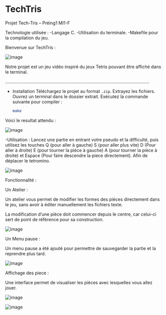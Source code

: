 # TechTris
Projet Tech-Tris – Préing1 MI1-F


Technologie utilisée :
   -Langage C.
   -Utilisation du terminale.
   -Makefile pour la compilation du jeu.

Bienvenue sur TechTris :

![image](https://github.com/user-attachments/assets/1db7f7d0-5507-482e-941f-4968fc3da19f)

Notre projet est un jeu vidéo inspiré du jeux Tetris  pouvant être affiché dans le terminal.

...................................................................................................................
 
 - Installation
   Téléchargez le projet au format `.zip`.
    Extrayez les fichiers.
    Ouvrez un terminal dans le dossier extrait.
    Exécutez la commande suivante pour compiler :
   ```bash
   make 

Voici le resultat attendu :

![image](https://github.com/user-attachments/assets/f573d0f7-e3be-4be7-aecc-4181dbcba482)

-Utilisation :
Lancez une partie en entrant votre pseudo et la difficulté, puis utilisez les touches Q (pour aller à gauche)  S (pour aller plus vite) D (Pour aller à droite) E (pour tourner la pièce à gauche) A (pour tourner la pièce à droite) et Espace (Pour faire descendre la piece directement).
Afin de déplacer le tetromino.

![image](https://github.com/user-attachments/assets/066fe468-3a04-48f4-ae94-41eb9353066b)


Fonctionnalité : 

Un Atelier :
 
Un atelier vous permet de modifier les formes des pièces directement dans le jeu, sans avoir à éditer manuellement les fichiers texte.

La modification d’une pièce doit commencer depuis le centre, car celui-ci sert de point de référence pour sa construction.

 ![image](https://github.com/user-attachments/assets/754c8adb-9a95-4f0d-a3df-91c7c6b6c5c8)



Un Menu pause :

 Un menu pause a été ajouté pour permettre de sauvegarder la partie et la reprendre plus tard.
 
![image](https://github.com/user-attachments/assets/aba4002b-42ae-41ba-a8cb-13bafefc46c6)

Affichage des piece :
 
Une interface permet de visualiser les pièces avec lesquelles vous allez jouer.

![image](https://github.com/user-attachments/assets/a2135203-7368-41b3-a0ba-8fb1c8ae343e)



![image](https://github.com/user-attachments/assets/6bfce215-61d4-4d38-a7ed-7bb40d4ed81f)




